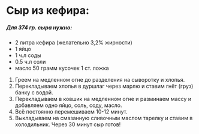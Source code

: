 # Сыр из кефира:

##### Для 374 гр. сыра нужно:
- 2 литра кефира (желательно 3,2% жирности)
- 1 яйцо
- 1 ч.л соды
- 0.5 ч.л соли
- масло 50 грамм кусочек 1 ст. ложка

1. Греем на медленном огне до разделения на сыворотку и хлопья. 
2. Перекладываем хлопья в дуршлаг через марлю и ставим гнёт (груз) банку с водой. 
3. Перекладываем в ковшик на медленном огне и разминаем массу и добавляем одно яйцо, соль, соду, масло. 
4. Всё постоянно перемешиваем 10-12 минут. 
5. Выкладываем на смазанную сливочным маслом тарелку и ставим в холодильник. Через 30 минут сыр готов!
